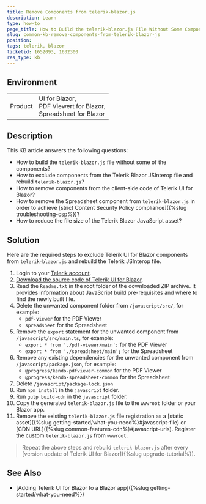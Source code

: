 ```yaml
---
title: Remove Components from telerik-blazor.js
description: Learn 
type: how-to
page_title: How to Build the telerik-blazor.js File Without Some Components
slug: common-kb-remove-components-from-telerik-blazor-js
position: 
tags: telerik, blazor
ticketid: 1652093, 1632300
res_type: kb
---
```


## Environment

<table>
    <tbody>
        <tr>
            <td>Product</td>
            <td>
                UI for Blazor, <br />
                PDF Viewert for Blazor, <br />
                Spreadsheet for Blazor
            </td>
        </tr>
    </tbody>
</table>


## Description

This KB article answers the following questions:

* How to build the `telerik-blazor.js` file without some of the components?
* How to exclude components from the Telerik Blazor JSInterop file and rebuild `telerik-blazor.js`?
* How to remove components from the client-side code of Telerik UI for Blazor?
* How to remove the Spreadsheet component from `telerik-blazor.js` in order to achieve [strict Content Security Policy compliance]({%slug troubleshooting-csp%})?
* How to reduce the file size of the Telerik Blazor JavaScript asset?


## Solution

Here are the required steps to exclude Telerik UI for Blazor components from `telerik-blazor.js` and rebuild the Telerik JSInterop file.

1. Login to your [Telerik account](https://www.telerik.com/account/).
1. [Download the source code of Telerik UI for Blazor](https://www.telerik.com/account/downloads/product-download?product=BLAZOR).
1. Read the `Readme.txt` in the root folder of the downloaded ZIP archive. It provides information about JavaScript build pre-requisites and where to find the newly built file.
1. Delete the unwanted component folder from `/javascript/src/`, for example:
    * `pdf-viewer` for the PDF Viewer
    * `spreadsheet` for the Spreadsheet
1. Remove the `export` statement for the unwanted component from `/javascript/src/main.ts`, for example:
    * `export * from './pdf-viewer/main';` for the PDF Viewer
    * `export * from './spreadsheet/main';` for the Spreadsheet
1. Remove any existing dependencies for the unwanted component from `/javascript/package.json`, for example:
    * `@progress/kendo-pdfviewer-common` for the PDF Viewer
    * `@progress/kendo-spreadsheet-common` for the Spreadsheet
1. Delete `/javascript/package-lock.json`
1. Run `npm install` in the `javascript` folder.
1. Run `gulp build-cdn` in the `javascript` folder.
1. Copy the generated `telerik-blazor.js` file to the `wwwroot` folder or your Blazor app.
1. Remove the existing `telerik-blazor.js` file registration as a [static asset]({%slug getting-started/what-you-need%}#javascript-file) or [CDN URL]({%slug common-features-cdn%}#javascript-urls). Register the custom `telerik-blazor.js` from `wwwroot`.

> Repeat the above steps and rebuild `telerik-blazor.js` after every [version update of Telerik UI for Blazor]({%slug upgrade-tutorial%}).

## See Also

* [Adding Telerik UI for Blazor to a Blazor app]({%slug getting-started/what-you-need%})
